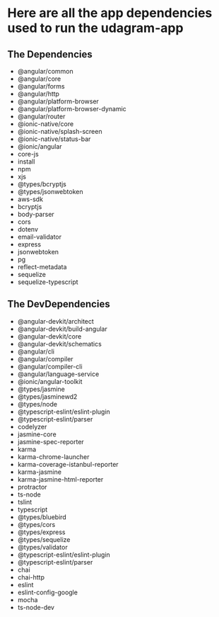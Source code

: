 <h1>Here are all the app dependencies used to run the udagram-app</h1>

<h2>The Dependencies</h2>

- @angular/common
- @angular/core
- @angular/forms
- @angular/http
- @angular/platform-browser
- @angular/platform-browser-dynamic
- @angular/router
- @ionic-native/core
- @ionic-native/splash-screen
- @ionic-native/status-bar
- @ionic/angular
- core-js
- install
- npm
- xjs
- @types/bcryptjs
- @types/jsonwebtoken
- aws-sdk
- bcryptjs
- body-parser
- cors
- dotenv
- email-validator
- express
- jsonwebtoken
- pg
- reflect-metadata
- sequelize
- sequelize-typescript


<h2>The DevDependencies</h2>

- @angular-devkit/architect
- @angular-devkit/build-angular
- @angular-devkit/core
- @angular-devkit/schematics
- @angular/cli
- @angular/compiler
- @angular/compiler-cli
- @angular/language-service
- @ionic/angular-toolkit
- @types/jasmine
- @types/jasminewd2
- @types/node
- @typescript-eslint/eslint-plugin
- @typescript-eslint/parser
- codelyzer
- jasmine-core
- jasmine-spec-reporter
- karma
- karma-chrome-launcher
- karma-coverage-istanbul-reporter
- karma-jasmine
- karma-jasmine-html-reporter
- protractor
- ts-node
- tslint
- typescript
- @types/bluebird
- @types/cors
- @types/express
- @types/sequelize
- @types/validator
- @typescript-eslint/eslint-plugin
- @typescript-eslint/parser
- chai
- chai-http
- eslint
- eslint-config-google
- mocha
- ts-node-dev